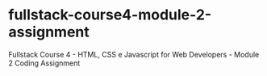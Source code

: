 # fullstack-course4-module-2-assignment
Fullstack Course 4 - HTML, CSS e Javascript for Web Developers - Module 2 Coding Assignment
